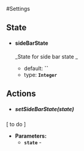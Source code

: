 #Settings

## State

* #### **sideBarState**

    _State for side bar state _
    * default: **``**
    * type: **`Integer`**


## Actions

* ##### setSideBarState(state)

[ to do ]
   * **Parameters:**
       - **`state`** - 
